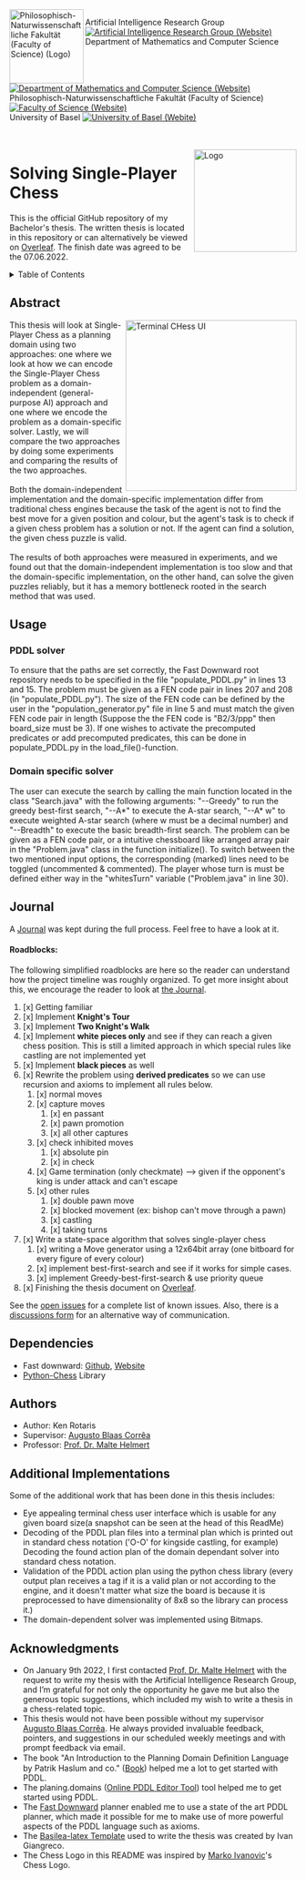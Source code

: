 <img width="130" align="left" src="https://webmo.ch/wp-content/uploads/2022/03/csm_fakulogo_372ebdb784-2.png" alt="Philosophisch-Naturwissenschaftliche Fakultät (Faculty of Science) (Logo)">

Artificial Intelligence Research Group [![Artificial Intelligence Research Group (Website)](https://webmo.ch/wp-content/uploads/2022/03/External_Link_Logo.png)][AI Group]<br>
Department of Mathematics and Computer Science [![Department of Mathematics and Computer Science (Website)](https://webmo.ch/wp-content/uploads/2022/03/External_Link_Logo.png)][dmi]<br>
Philosophisch-Naturwissenschaftliche Fakultät (Faculty of Science) [![Faculty of Science (Website)](https://webmo.ch/wp-content/uploads/2022/03/External_Link_Logo.png)][philnat]<br>
University of Basel [![University of Basel (Webite)](https://webmo.ch/wp-content/uploads/2022/03/External_Link_Logo.png)][unibas]<br><br><br>

<img width="180" align="right" src="https://webmo.ch/wp-content/uploads/2022/03/logo-4-1.png" alt="Logo">

# Solving Single-Player Chess

This is the official GitHub repository of my Bachelor's thesis. The written thesis is located in this repository or can alternatively be viewed on [Overleaf](https://www.overleaf.com/read/hzkvjknryssm). The finish date was agreed to be the 07.06.2022.

<!-- TABLE OF CONTENTS -->
<details>
  <summary>Table of Contents</summary>
  <ol>
    <li><a href="#abstract">Abstract</a></li>
    <li><a href="#journal">Journal</a></li>
    <li><a href="#roadblocks">Roadblocks</a></li>
    <li><a href="#dependencies">Dependencies</a></li>
    <li><a href="#authors">Authors</a></li>
    <li><a href="#acknowledgments">Acknowledgments</a></li>
    <li><a href="#additional-implementations">Additional Implementations</a></li>
    
  </ol>
</details>

<!-- Abstract -->
## Abstract

<img width="300" align="right" src="https://webmo.ch/wp-content/uploads/2022/03/Screenshot-from-2022-03-04-15-52-21.png" alt="Terminal CHess UI">
This thesis will look at Single-Player Chess as a planning domain using two approaches: one where we look at how we can encode the Single-Player Chess problem as a domain-independent (general-purpose AI) approach and one where we encode the problem as a domain-specific solver. Lastly, we will compare the two approaches by doing some experiments and comparing the results of the two approaches.<br><br>
Both the domain-independent implementation and the domain-specific implementation differ from traditional chess engines because the task of the agent is not to find the best move for a given position and colour, but the agent's task is to check if a given chess problem has a solution or not. If the agent can find a solution, the given chess puzzle is valid.<br><br>
The results of both approaches were measured in experiments, and we found out that the domain-independent implementation is too slow and that the domain-specific implementation, on the other hand, can solve the given puzzles reliably, but it has a memory bottleneck rooted in the search method that was used.
<br clear="right"/>

## Usage
### PDDL solver
To ensure that the paths are set correctly, the Fast Downward root repository needs to be specified in the file "populate_PDDL.py" in lines 13 and 15. The problem must be given as a FEN code pair in lines 207 and 208 (in "populate_PDDL.py"). The size of the FEN code can be defined by the user in the "population_generator.py" file in line 5 and must match the given FEN code pair in length (Suppose the the FEN code is "B2/3/ppp" then board_size must be 3). If one wishes to activate the precomputed predicates or add precomputed predicates, this can be done in populate_PDDL.py in the load_file()-function.
### Domain specific solver
The user can execute the search by calling the main function located in the class "Search.java" with the following arguments: "--Greedy" to run the greedy best-first search, "--A*" to execute the A-star search, "--A* w" to execute weighted A-star search (where w must be a decimal number) and "--Breadth" to execute the basic breadth-first search. The problem can be given as a FEN code pair, or a intuitive chessboard like arranged array pair in the "Problem.java" class in the function initialize(). To switch between the two mentioned input options, the corresponding (marked) lines need to be toggled (uncommented & commented). The player whose turn is must be defined either way in the "whitesTurn" variable ("Problem.java" in line 30).

<!-- Journal -->
## Journal

A [Journal](Journal.md) was kept during the full process. Feel free to have a look at it.

<!-- ROADBLOCKS -->
#### Roadblocks: 

The following simplified roadblocks are here so the reader can understand how the project timeline was roughly organized. To get more insight about this, we encourage the reader to look at [the Journal](Journal.md).
1. [x] Getting familiar
2. [x] Implement **Knight's Tour** 
3. [x] Implement **Two Knight's Walk** 
4. [x] Implement **white pieces only** and see if they can reach a given chess position. This is still a limited approach in which special rules like castling are not implemented yet
5. [x] Implement **black pieces** as well
6. [x] Rewrite the problem using **derived predicates** so we can use recursion and axioms to implement all rules below.
   1. [x] normal moves
   2. [x] capture moves
      1. [x] en passant
      2. [x] pawn promotion
      3. [x] all other captures
   3. [x] check inhibited moves
      1. [x] absolute pin
      2. [x] in check
   4. [x] Game termination (only checkmate) --> given if the opponent's king is under attack and can't escape
   5. [x] other rules
      1. [x] double pawn move 
      2. [x] blocked movement (ex: bishop can't move through a pawn)
      3. [x] castling
      4. [x] taking turns
7. [x] Write a state-space algorithm that solves single-player chess
   1. [x] writing a Move generator using a 12x64bit array (one bitboard for every figure of every colour)
   2. [x] implement best-first-search and see if it works for simple cases.
   3. [x] implement Greedy-best-first-search & use priority queue
8. [x] Finishing the thesis document on [Overleaf](https://www.overleaf.com/read/hzkvjknryssm).

See the [open issues](https://github.com/kentaris/Bachelor-Thesis_Single-Player-Chess/issues) for a complete list of known issues.
Also, there is a [discussions form](https://github.com/kentaris/Bachelor-Thesis_Single-Player-Chess/discussions/) for an alternative way of communication.

<!-- Requirements -->
## Dependencies

* Fast downward: [Github](https://github.com/aibasel/downward), [Website](https://www.fast-downward.org/) 
* [Python-Chess](https://python-chess.readthedocs.io/en/latest/) Library

<!-- Authors -->
## Authors

* Author: Ken Rotaris<br>
* Supervisor: [Augusto Blaas Corrêa](https://ai.dmi.unibas.ch/people/correa/)
* Professor: [Prof. Dr. Malte Helmert](https://ai.dmi.unibas.ch/people/helmert)

## Additional Implementations
Some of the additional work that has been done in this thesis includes:
 - Eye appealing terminal chess user interface which is usable for any given board size(a snapshot can be seen at the head of this ReadMe)
 - Decoding of the PDDL plan files into a terminal plan which is printed out in standard chess notation ('O-O' for kingside castling, for example)
 Decoding the found action plan of the domain dependant solver into standard chess notation.
 - Validation of the PDDL action plan using the python chess library (every output plan receives a tag if it is a valid plan or not according to the engine, and it doesn't matter what size the board is because it is preprocessed to have dimensionality of 8x8 so the library can process it.)
 - The domain-dependent solver was implemented using Bitmaps.

<!-- Acknowledgments -->
## Acknowledgments
* On January 9th 2022, I first contacted [Prof. Dr. Malte Helmert](https://ai.dmi.unibas.ch/people/helmert) with the request to write my thesis with the Artificial Intelligence Research Group, and I’m grateful for not only the opportunity he gave me but also the generous topic suggestions, which included my wish to write a thesis in a chess-related topic.
* This thesis would not have been possible without my supervisor [Augusto Blaas Corrêa](https://ai.dmi.unibas.ch/people/correa/). He always provided invaluable feedback, pointers, and suggestions in our scheduled weekly meetings and with prompt feedback via email.
* The book "An Introduction to the Planning Domain Deﬁnition Language by Patrik Haslum and co." ([Book](https://www.morganclaypool.com/doi/abs/10.2200/S00900ED2V01Y201902AIM042)) helped me a lot to get started with PDDL.
* The planing.domains ([Online PDDL Editor Tool](http://planning.domains/)) tool helped me to get started using PDDL.
* The [Fast Downward](https://github.com/aibasel/downward) planner enabled me to use a state of the art PDDL planner, which made it possible for me to make use of more powerful aspects of the PDDL language such as axioms.
* The [Basilea-latex Template](https://github.com/ivangiangreco/basilea-latex) used to write the thesis was created by Ivan Giangreco.
* The Chess Logo in this README was inspired by [Marko Ivanovic](https://dribbble.com/shots/14950766/attachments/6667952?mode=media)'s Chess Logo.

[AI Group]: https://ai.dmi.unibas.ch/
[dmi]: https://dmi.unibas.ch/en/
[philnat]: https://philnat.unibas.ch/
[unibas]: https://www.unibas.ch/
[1_First_attempt]: https://github.com/kentaris/Bachelor-Thesis_Single-Player-Chess/tree/main/Bachelorarbeit/Stages/1_First_attempt
[2_Knights Tour]: https://github.com/kentaris/Bachelor-Thesis_Single-Player-Chess/tree/main/Bachelorarbeit/Stages/2_Knights_Tour
[3_Two Knights Tour]: https://github.com/kentaris/Bachelor-Thesis_Single-Player-Chess/tree/main/Bachelorarbeit/Stages/3_Two_Knights_Tour
[4_White_Pieces_limitated]: https://github.com/kentaris/Bachelor-Thesis_Single-Player-Chess/tree/main/Bachelorarbeit/Stages/4_White_Pieces_limitated
[5_white&black_limitated]: https://github.com/kentaris/Bachelor-Thesis_Single-Player-Chess/tree/main/Bachelorarbeit/Stages/5_white&black_limitated
[6_all_rules_implemented]: https://github.com/kentaris/Bachelor-Thesis_Single-Player-Chess/tree/main/Bachelorarbeit/Stages/6_all_rules_implemented